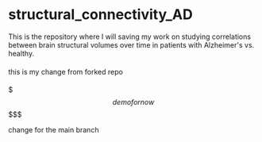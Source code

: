 # structural_connectivity_AD

This is the repository where I will saving my work on studying correlations between brain structural volumes over time in patients with Alzheimer's vs. healthy.

####
this is my change from forked repo
####

$$$ demo for now $$$$$

change for the main branch
